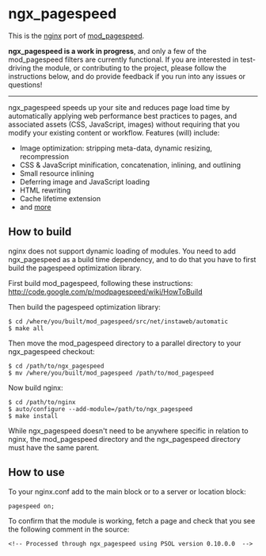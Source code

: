 # ngx_pagespeed

This is the [nginx](http://nginx.org/) port of [mod_pagespeed](https://developers.google.com/speed/pagespeed/mod).

**ngx_pagespeed is a work in progress**, and only a few of the mod_pagespeed filters are currently functional. If you are interested in test-driving the module, or contributing to the project, please follow the instructions below, and do provide feedback if you run into any issues or questions!

---

ngx_pagespeed speeds up your site and reduces page load time by automatically applying web performance best practices to pages, and associated assets (CSS, JavaScript, images) without requiring that you modify your existing content or workflow. Features (will) include:

- Image optimization: stripping meta-data, dynamic resizing, recompression
- CSS & JavaScript minification, concatenation, inlining, and outlining
- Small resource inlining
- Deferring image and JavaScript loading
- HTML rewriting
- Cache lifetime extension
- and [more](http://igrigorik.mtv.corp.google.com:8080/speed/docs/mod_pagespeed/config_filters)


## How to build

nginx does not support dynamic loading of modules. You need to add ngx_pagespeed as a build time dependency, and to do that you have to first build the pagespeed optimization library.

First build mod_pagespeed, following these instructions:
http://code.google.com/p/modpagespeed/wiki/HowToBuild

Then build the pagespeed optimization library:

    $ cd /where/you/built/mod_pagespeed/src/net/instaweb/automatic
    $ make all

Then move the mod_pagespeed directory to a parallel directory to your ngx_pagespeed checkout:

    $ cd /path/to/ngx_pagespeed
    $ mv /where/you/built/mod_pagespeed /path/to/mod_pagespeed

Now build nginx:

    $ cd /path/to/nginx
    $ auto/configure --add-module=/path/to/ngx_pagespeed
    $ make install

While ngx_pagespeed doesn't need to be anywhere specific in relation to nginx, the mod_pagespeed directory and the ngx_pagespeed directory must have the same parent.

## How to use

To your nginx.conf add to the main block or to a server or location block:

    pagespeed on;

To confirm that the module is working, fetch a page and check that you see the following comment in the source:

    <!-- Processed through ngx_pagespeed using PSOL version 0.10.0.0  -->